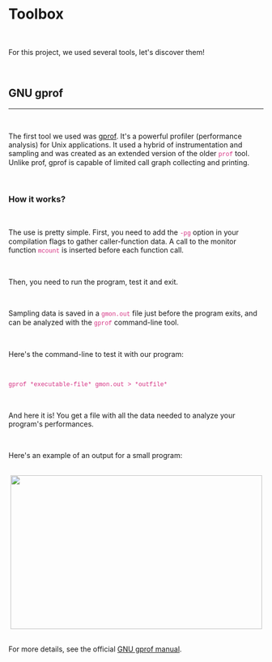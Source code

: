 <style>
	code {
		font-family: 'Courier New', Courier, monospace;
		color: #d63384;
	}
</style>

# Toolbox

<br>

For this project, we used several tools, let's discover them!

<br>

## GNU gprof

---

<br>

The first tool we used was [gprof](https://en.wikipedia.org/wiki/Gprof). It's a powerful profiler (performance analysis) for Unix applications. It used a hybrid of instrumentation and sampling and was created as an extended version of the older `prof` tool. Unlike prof, gprof is capable of limited call graph collecting and printing.

<br>

### How it works?

<br>

The use is pretty simple. First, you need to add the `-pg` option in your compilation flags to gather caller-function data. A call to the monitor function `mcount` is inserted before each function call.

<br>

Then, you need to run the program, test it and exit.

<br>

Sampling data is saved in a `gmon.out` file just before the program exits, and can be analyzed with the `gprof` command-line tool.

<br>

Here's the command-line to test it with our program:

<br>

`gprof *executable-file* gmon.out > *outfile*`

<br>

And here it is! You get a file with all the data needed to analyze your program's performances.

<br>

Here's an example of an output for a small program:

<br>

<div style="display: flex; flex-direction: row; justify-content: center;">
	<img src="/gomoku/outfile.png" width="497" height="304">
</div>

<br>

For more details, see the official [GNU gprof manual](https://ftp.gnu.org/old-gnu/Manuals/gprof-2.9.1/html_mono/gprof.html).
